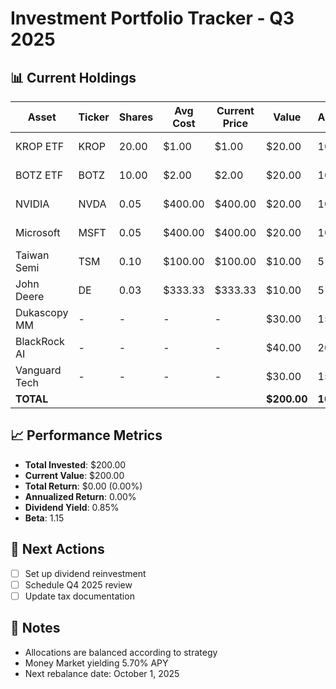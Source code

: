 # Investment Portfolio Tracker - Q3 2025

## 📊 Current Holdings

| Asset | Ticker | Shares | Avg Cost | Current Price | Value | Allocation | Target % | Status |
|-------|--------|--------|----------|---------------|-------|------------|-----------|--------|
| KROP ETF | KROP | 20.00 | $1.00 | $1.00 | $20.00 | 10% | 10% | ✅ On Target |
| BOTZ ETF | BOTZ | 10.00 | $2.00 | $2.00 | $20.00 | 10% | 10% | ✅ On Target |
| NVIDIA | NVDA | 0.05 | $400.00 | $400.00 | $20.00 | 10% | 10% | ✅ On Target |
| Microsoft | MSFT | 0.05 | $400.00 | $400.00 | $20.00 | 10% | 10% | ✅ On Target |
| Taiwan Semi | TSM | 0.10 | $100.00 | $100.00 | $10.00 | 5% | 5% | ✅ On Target |
| John Deere | DE | 0.03 | $333.33 | $333.33 | $10.00 | 5% | 5% | ✅ On Target |
| Dukascopy MM | - | - | - | - | $30.00 | 15% | 15% | ✅ On Target |
| BlackRock AI | - | - | - | - | $40.00 | 20% | 20% | ✅ On Target |
| Vanguard Tech | - | - | - | - | $30.00 | 15% | 15% | ✅ On Target |
| **TOTAL** | | | | | **$200.00** | **100%** | **100%** | |

## 📈 Performance Metrics
- **Total Invested**: $200.00
- **Current Value**: $200.00
- **Total Return**: $0.00 (0.00%)
- **Annualized Return**: 0.00%
- **Dividend Yield**: 0.85%
- **Beta**: 1.15

## 📅 Next Actions
- [ ] Set up dividend reinvestment
- [ ] Schedule Q4 2025 review
- [ ] Update tax documentation

## 📝 Notes
- Allocations are balanced according to strategy
- Money Market yielding 5.70% APY
- Next rebalance date: October 1, 2025
